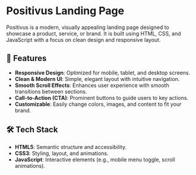 # Positivus Landing Page

Positivus is a modern, visually appealing landing page designed to showcase a product, service, or brand. It is built using HTML, CSS, and JavaScript with a focus on clean design and responsive layout.

## 🌟 Features

- **Responsive Design**: Optimized for mobile, tablet, and desktop screens.
- **Clean & Modern UI**: Simple, elegant layout with intuitive navigation.
- **Smooth Scroll Effects**: Enhances user experience with smooth transitions between sections.
- **Call-to-Action (CTA)**: Prominent buttons to guide users to key actions.
- **Customizable**: Easily change colors, images, and content to fit your brand.

## 🛠 Tech Stack

- **HTML5**: Semantic structure and accessibility.
- **CSS3**: Styling, layout, and animations.
- **JavaScript**: Interactive elements (e.g., mobile menu toggle, scroll animations).



